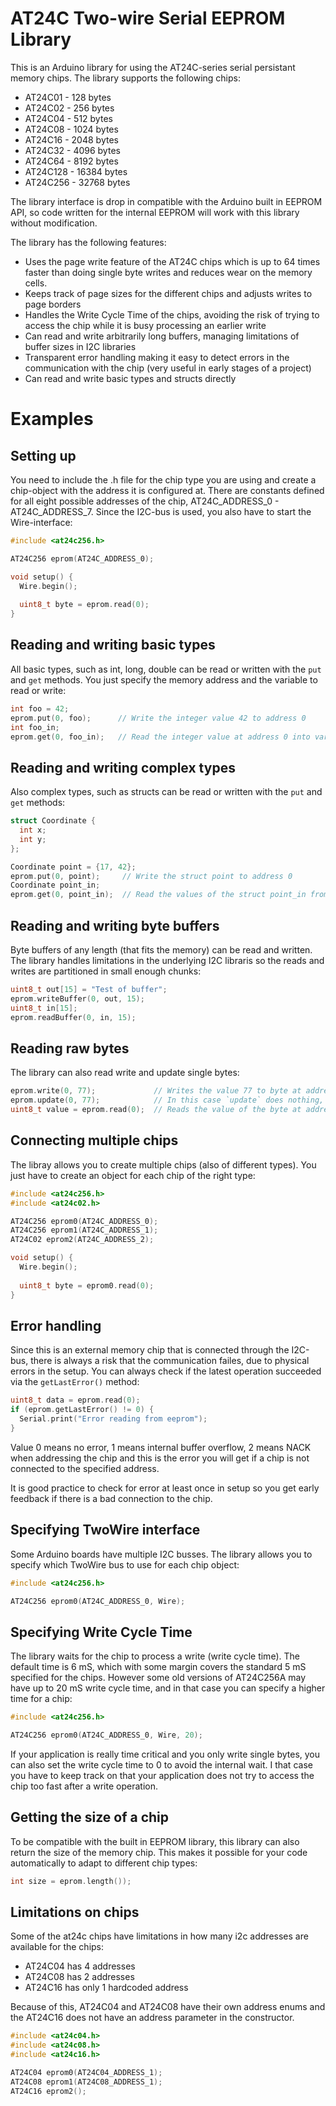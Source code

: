 # AT24C Two-wire Serial EEPROM Library
This is an Arduino library for using the AT24C-series serial persistant memory chips. The library supports the following chips:
* AT24C01  - 128 bytes
* AT24C02  - 256 bytes
* AT24C04  - 512 bytes
* AT24C08  - 1024 bytes
* AT24C16  - 2048 bytes
* AT24C32  - 4096 bytes
* AT24C64  - 8192 bytes
* AT24C128 - 16384 bytes
* AT24C256 - 32768 bytes

The library interface is drop in compatible with the Arduino built in EEPROM API, so code written for the internal EEPROM will work with this library without modification.

The library has the following features:
* Uses the page write feature of the AT24C chips which is up to 64 times faster than doing single byte writes and reduces wear on the memory cells.
* Keeps track of page sizes for the different chips and adjusts writes to page borders
* Handles the Write Cycle Time of the chips, avoiding the risk of trying to access the chip while it is busy processing an earlier write
* Can read and write arbitrarily long buffers, managing limitations of buffer sizes in I2C libraries
* Transparent error handling making it easy to detect errors in the communication with the chip (very useful in early stages of a project)
* Can read and write basic types and structs directly

# Examples

## Setting up
You need to include the .h file for the chip type you are using and create a chip-object with the address it is configured at. There are constants defined for all eight possible addresses of the chip, AT24C_ADDRESS_0 - AT24C_ADDRESS_7. Since the I2C-bus is used, you also have to start the Wire-interface:
```C++
#include <at24c256.h>

AT24C256 eprom(AT24C_ADDRESS_0);

void setup() {
  Wire.begin();
 
  uint8_t byte = eprom.read(0);
}
```

## Reading and writing basic types
All basic types, such as int, long, double can be read or written with the `put` and `get` methods. You just specify the memory address and the variable to read or write:
```C++
int foo = 42;
eprom.put(0, foo);      // Write the integer value 42 to address 0
int foo_in;
eprom.get(0, foo_in);   // Read the integer value at address 0 into variable foo_in
```
## Reading and writing complex types
Also complex types, such as structs can be read or written with the `put` and `get` methods:
```C++
struct Coordinate {
  int x;
  int y;
};

Coordinate point = {17, 42};
eprom.put(0, point);     // Write the struct point to address 0
Coordinate point_in;
eprom.get(0, point_in);  // Read the values of the struct point_in from address 0
```
## Reading and writing byte buffers
Byte buffers of any length (that fits the memory) can be read and written. The library handles limitations in the underlying I2C libraris so the reads and writes are partitioned in small enough chunks:
```C++
uint8_t out[15] = "Test of buffer";
eprom.writeBuffer(0, out, 15);
uint8_t in[15];
eprom.readBuffer(0, in, 15);
```
## Reading raw bytes
The library can also read write and update single bytes:
```C++
eprom.write(0, 77);             // Writes the value 77 to byte at address 0
eprom.update(0, 77);            // In this case `update` does nothing, since it only writes if the value differs from the current
uint8_t value = eprom.read(0);  // Reads the value of the byte at address 0
```
## Connecting multiple chips
The libray allows you to create multiple chips (also of different types). You just have to create an object for each chip of the right type:
```C++
#include <at24c256.h>
#include <at24c02.h>

AT24C256 eprom0(AT24C_ADDRESS_0);
AT24C256 eprom1(AT24C_ADDRESS_1);
AT24C02 eprom2(AT24C_ADDRESS_2);

void setup() {
  Wire.begin();
 
  uint8_t byte = eprom0.read(0);
}
```
## Error handling
Since this is an external memory chip that is connected through the I2C-bus, there is always a risk that the communication failes, due to physical errors in the setup. You can always check if the latest operation succeeded via the `getLastError()` method:
```C++
uint8_t data = eprom.read(0);
if (eprom.getLastError() != 0) {
  Serial.print("Error reading from eeprom");
} 
```
Value 0 means no error, 1 means internal buffer overflow, 2 means NACK when addressing the chip and this is the error you will get if a chip is not connected to the specified address.

It is good practice to check for error at least once in setup so you get early feedback if there is a bad connection to the chip.
## Specifying TwoWire interface
Some Arduino boards have multiple I2C busses. The library allows you to specify which TwoWire bus to use for each chip object:
```C++
#include <at24c256.h>

AT24C256 eprom0(AT24C_ADDRESS_0, Wire);
```
## Specifying Write Cycle Time
The library waits for the chip to process a write (write cycle time). The default time is 6 mS, which with some margin covers the standard 5 mS specified for the chips. However some old versions of AT24C256A may have up to 20 mS write cycle time, and in that case you can specify a higher time for a chip:
```C++
#include <at24c256.h>

AT24C256 eprom0(AT24C_ADDRESS_0, Wire, 20);
```
If your application is really time critical and you only write single bytes, you can also set the write cycle time to 0 to avoid the internal wait. I that case you have to keep track on that your application does not try to access the chip too fast after a write operation.
## Getting the size of a chip
To be compatible with the built in EEPROM library, this library can also return the size of the memory chip. This makes it possible for your code automatically to adapt to different chip types:
```C++
int size = eprom.length());
```
## Limitations on chips
Some of the at24c chips have limitations in how many i2c addresses are available for the chips:
* AT24C04 has 4 addresses
* AT24C08 has 2 addresses
* AT24C16 has only 1 hardcoded address

Because of this, AT24C04 and AT24C08 have their own address enums and the AT24C16 does not have an address parameter in the constructor.
```C++
#include <at24c04.h>
#include <at24c08.h>
#include <at24c16.h>

AT24C04 eprom0(AT24C04_ADDRESS_1);
AT24C08 eprom1(AT24C08_ADDRESS_1);
AT24C16 eprom2();
```
